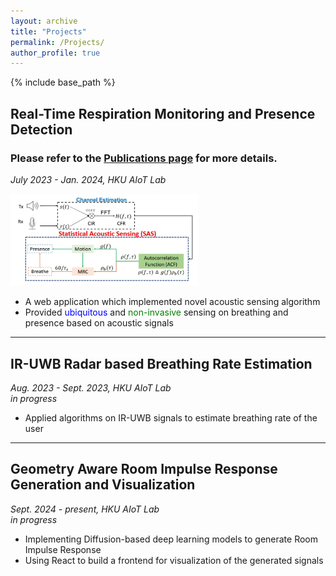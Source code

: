 ```yaml
---
layout: archive
title: "Projects"
permalink: /Projects/
author_profile: true
---
```


{% include base_path %}

## Real-Time Respiration Monitoring and Presence Detection

### Please refer to the [Publications page](/publications) for more details.

_July 2023 - Jan. 2024, HKU AIoT Lab_

<div style="margin: 0 1em 1em 0;">
    <img src="/images/vecare.png" alt="Respiration Monitoring" width="300">
</div>

- A web application which implemented novel acoustic sensing algorithm
- Provided <span style="color:blue">ubiquitous</span> and <span style="color:green">non-invasive</span> sensing on breathing and presence based on acoustic signals

***

## IR-UWB Radar based Breathing Rate Estimation

_Aug. 2023 - Sept. 2023, HKU AIoT Lab_  
_in progress_

- Applied algorithms on IR-UWB signals to estimate breathing rate of the user

***

## Geometry Aware Room Impulse Response Generation and Visualization

_Sept. 2024 - present, HKU AIoT Lab_  
_in progress_

- Implementing Diffusion-based deep learning models to generate Room Impulse Response
- Using React to build a frontend for visualization of the generated signals
